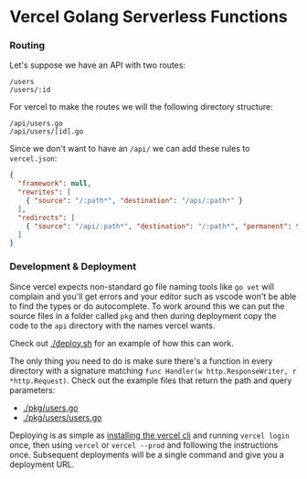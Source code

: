 # Vercel Golang Serverless Functions

### Routing

Let's suppose we have an API with two routes:

```
/users
/users/:id
```

For vercel to make the routes we will the following directory structure:

```
/api/users.go
/api/users/[id].go
```

Since we don't want to have an `/api/` we can add these rules to `vercel.json`:

```json
{
  "framework": null,
  "rewrites": [
    { "source": "/:path*", "destination": "/api/:path*" }
  ],
  "redirects": [
    { "source": "/api/:path*", "destination": "/:path*", "permanent": true }
  ]
}
```

### Development & Deployment

Since vercel expects non-standard go file naming tools like `go vet` will complain and you'll get errors and your editor such as vscode won't be able to find the types or do autocomplete. To work around this we can put the source files in a folder called `pkg` and then during deployment copy the code to the `api` directory with the names vercel wants.

Check out [./deploy.sh](./deploy.sh) for an example of how this can work.

The only thing you need to do is make sure there's a function in every directory with a signature matching `func Handler(w http.ResponseWriter, r *http.Request)`. Check out the example files that return the path and query parameters:

- [./pkg/users.go](./pkg/users.go)
- [./pkg/users/users.go](./pkg/users/users.go)

Deploying is as simple as [installing the vercel cli](https://vercel.com/docs/cli) and running `vercel login` once, then using `vercel` or `vercel --prod` and following the instructions once. Subsequent deployments will be a single command and give you a deployment URL.
